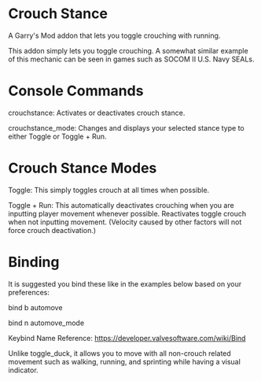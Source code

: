 # Crouch Stance
A Garry's Mod addon that lets you toggle crouching with running.

This addon simply lets you toggle crouching. A somewhat similar example of this mechanic can be seen in games such as SOCOM II U.S. Navy SEALs.

# Console Commands

crouchstance: Activates or deactivates crouch stance.

crouchstance_mode: Changes and displays your selected stance type to either Toggle or Toggle + Run.

# Crouch Stance Modes

Toggle: This simply toggles crouch at all times when possible.

Toggle + Run: This automatically deactivates crouching when you are inputting player movement whenever possible. Reactivates toggle crouch when not inputting movement. (Velocity caused by other factors will not force crouch deactivation.)

# Binding

It is suggested you bind these like in the examples below based on your preferences:

bind b automove

bind n automove_mode

Keybind Name Reference: https://developer.valvesoftware.com/wiki/Bind

Unlike toggle_duck, it allows you to move with all non-crouch related movement such as walking, running, and sprinting while having a visual indicator.
